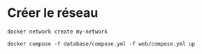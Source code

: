 # Créer le réseau

`docker network create my-network`

`docker compose -f database/compose.yml -f web/compose.yml up`
